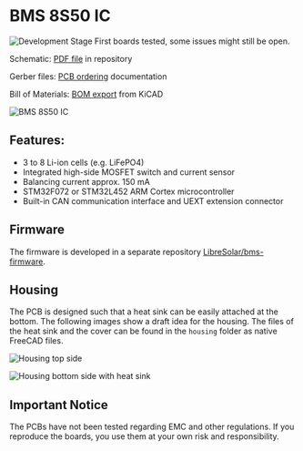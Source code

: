 # BMS 8S50 IC

![Development Stage](https://img.shields.io/badge/development%20stage-beta-orange.svg) First boards tested, some issues might still be open.

Schematic: [PDF file](bms-8s50-ic.pdf) in repository

Gerber files: [PCB ordering](http://libre.solar/docs/pcb_ordering) documentation

Bill of Materials: [BOM export](http://libre.solar/docs/bom) from KiCAD

![BMS 8S50 IC](bms-8s50-ic.jpg)

## Features:

- 3 to 8 Li-ion cells (e.g. LiFePO4)
- Integrated high-side MOSFET switch and current sensor
- Balancing current approx. 150 mA
- STM32F072 or STM32L452 ARM Cortex microcontroller
- Built-in CAN communication interface and UEXT extension connector

## Firmware

The firmware is developed in a separate repository [LibreSolar/bms-firmware](https://github.com/LibreSolar/bms-firmware).

## Housing

The PCB is designed such that a heat sink can be easily attached at the bottom. The following images show a draft idea for the housing. The files of the heat sink and the cover can be found in the `housing` folder as native FreeCAD files.

![Housing top side](housing/top.png)

![Housing bottom side with heat sink](housing/bottom.png)

## Important Notice

The PCBs have not been tested regarding EMC and other regulations. If you reproduce the boards, you use them at your own risk and responsibility.
